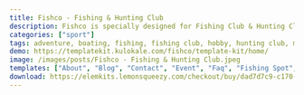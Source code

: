 ```yaml
---
title: Fishco - Fishing & Hunting Club
description: Fishco is specially designed for Fishing Club & Hunting Club website. Also, it can be suitable for any Outdoor Activity Community, Travel blog, Sport club or Fishing tours agency.
categories: ["sport"]
tags: adventure, boating, fishing, fishing club, hobby, hunting club, marine, sailing, sports club, tour guide, travel, vacation
demo: https://templatekit.kulokale.com/fishco/template-kit/home/
image: /images/posts/Fishco - Fishing & Hunting Club.jpeg
templates: ["About", "Blog", "Contact", "Event", "Faq", "Fishing Spot", "Footer", "Global", "Header", "Home", "Membership", "Single Post", "Team"]
download: https://elemkits.lemonsqueezy.com/checkout/buy/dad7d7c9-c170-42ff-afaa-ba9c10e1d7fa
---
```

